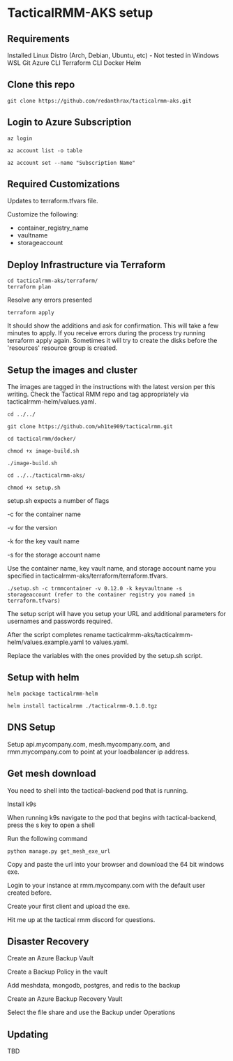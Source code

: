 # TacticalRMM-AKS setup

## Requirements

Installed Linux Distro (Arch, Debian, Ubuntu, etc) - Not tested in Windows WSL
Git
Azure CLI
Terraform CLI
Docker
Helm

## Clone this repo

```
git clone https://github.com/redanthrax/tacticalrmm-aks.git
```

## Login to Azure Subscription

```
az login

az account list -o table

az account set --name "Subscription Name"
```

## Required Customizations

Updates to terraform.tfvars file.

Customize the following:
- container_registry_name
- vaultname
- storageaccount

## Deploy Infrastructure via Terraform

```
cd tacticalrmm-aks/terraform/
terraform plan
```

Resolve any errors presented

```
terraform apply
```

It should show the additions and ask for confirmation.
This will take a few minutes to apply.
If you receive errors during the process try running terraform apply again. Sometimes it will try to create the disks before the 'resources' resource group is created.

## Setup the images and cluster

The images are tagged in the instructions with the latest version per this writing. Check the Tactical RMM repo and tag appropriately via tacticalrmm-helm/values.yaml.

```
cd ../../

git clone https://github.com/wh1te909/tacticalrmm.git

cd tacticalrmm/docker/

chmod +x image-build.sh

./image-build.sh

cd ../../tacticalrmm-aks/

chmod +x setup.sh
```

setup.sh expects a number of flags

-c for the container name

-v for the version

-k for the key vault name

-s for the storage account name

Use the container name, key vault name, and storage account name you specified in tacticalrmm-aks/terraform/terraform.tfvars.

```
./setup.sh -c trmmcontainer -v 0.12.0 -k keyvaultname -s storageaccount (refer to the container registry you named in terraform.tfvars)
```

The setup script will have you setup your URL and additional parameters for usernames and passwords required.

After the script completes rename tacticalrmm-aks/tacticalrmm-helm/values.example.yaml to values.yaml.

Replace the variables with the ones provided by the setup.sh script.

## Setup with helm

```
helm package tacticalrmm-helm

helm install tacticalrmm ./tacticalrmm-0.1.0.tgz
```

## DNS Setup

Setup api.mycompany.com, mesh.mycompany.com, and rmm.mycompany.com to point at your loadbalancer ip address.

## Get mesh download

You need to shell into the tactical-backend pod that is running.

Install k9s

When running k9s navigate to the pod that begins with tactical-backend, press the s key to open a shell

Run the following command

```
python manage.py get_mesh_exe_url
```

Copy and paste the url into your browser and download the 64 bit windows exe.

Login to your instance at rmm.mycompany.com with the default user created before.

Create your first client and upload the exe.

Hit me up at the tactical rmm discord for questions.

## Disaster Recovery

Create an Azure Backup Vault

Create a Backup Policy in the vault

Add meshdata, mongodb, postgres, and redis to the backup

Create an Azure Backup Recovery Vault

Select the file share and use the Backup under Operations

## Updating

TBD